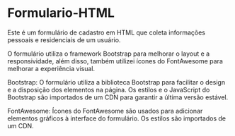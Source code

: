 # Formulario-HTML

Este é um formulário de cadastro em HTML que coleta informações pessoais e residenciais de um usuário. 

O formulário utiliza o framework Bootstrap para melhorar o layout e a responsividade, além disso, também utilizei ícones do FontAwesome para melhorar a experiência visual.

Bootstrap: O formulário utiliza a biblioteca Bootstrap para facilitar o design e a disposição dos elementos na página. Os estilos e o JavaScript do Bootstrap são importados de um CDN para garantir a última versão estável.

FontAwesome: Ícones do FontAwesome são usados para adicionar elementos gráficos à interface do formulário. Os estilos são importados de um CDN.
